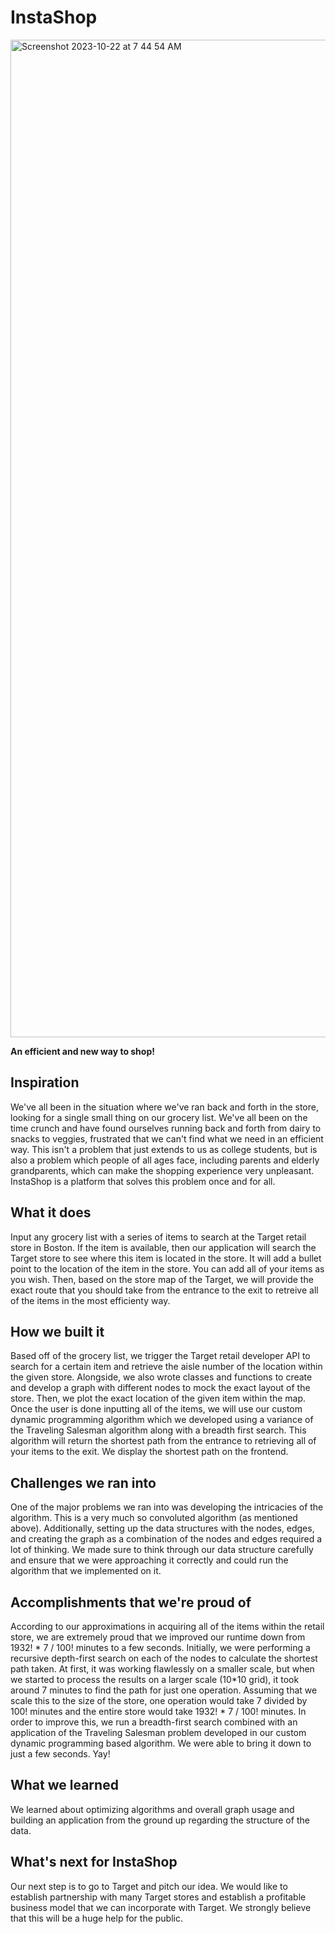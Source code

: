 # InstaShop
<img width="1596" alt="Screenshot 2023-10-22 at 7 44 54 AM" src="https://github.com/AnshulShirude/InstaShop/assets/34725764/3c49e7b7-f6fd-4718-9d39-cc630a42328e">

**An efficient and new way to shop!**

## Inspiration
We've all been in the situation where we've ran back and forth in the store, looking for a single small thing on our grocery list. We've all been on the time crunch and have found ourselves running back and forth from dairy to snacks to veggies, frustrated that we can't find what we need in an efficient way. This isn't a problem that just extends to us as college students, but is also a problem which people of all ages face, including parents and elderly grandparents, which can make the shopping experience very unpleasant. InstaShop is a platform that solves this problem once and for all.

## What it does
Input any grocery list with a series of items to search at the Target retail store in Boston. If the item is available, then our application will search the Target store to see where this item is located in the store. It will add a bullet point to the location of the item in the store. You can add all of your items as you wish. Then, based on the store map of the Target, we will provide the exact route that you should take from the entrance to the exit to retreive all of the items in the most efficienty way.

## How we built it
Based off of the grocery list, we trigger the Target retail developer API to search for a certain item and retrieve the aisle number of the location within the given store. Alongside, we also wrote classes and functions to create and develop a graph with different nodes to mock the exact layout of the store. Then, we plot the exact location of the given item within the map. Once the user is done inputting all of the items, we will use our custom dynamic programming algorithm which we developed using a variance of the Traveling Salesman algorithm along with a breadth first search. This algorithm will return the shortest path from the entrance to retrieving all of your items to the exit. We display the shortest path on the frontend.

## Challenges we ran into
One of the major problems we ran into was developing the intricacies of the algorithm. This is a very much so convoluted algorithm (as mentioned above). Additionally, setting up the data structures with the nodes, edges, and creating the graph as a combination of the nodes and edges required a lot of thinking. We made sure to think through our data structure carefully and ensure that we were approaching it correctly and could run the algorithm that we implemented on it.

## Accomplishments that we're proud of
According to our approximations in acquiring all of the items within the retail store, we are extremely proud that we improved our runtime down from 1932! * 7 / 100! minutes to a few seconds. Initially, we were performing a recursive depth-first search on each of the nodes to calculate the shortest path taken. At first, it was working flawlessly on a smaller scale, but when we started to process the results on a larger scale (10*10 grid), it took around 7 minutes to find the path for just one operation. Assuming that we scale this to the size of the store, one operation would take 7 divided by 100! minutes and the entire store would take 1932! * 7 / 100! minutes. In order to improve this, we run a breadth-first search combined with an application of the Traveling Salesman problem developed in our custom dynamic programming based algorithm. We were able to bring it down to just a few seconds. Yay!

## What we learned
We learned about optimizing algorithms and overall graph usage and building an application from the ground up regarding the structure of the data.

## What's next for InstaShop
Our next step is to go to Target and pitch our idea. We would like to establish partnership with many Target stores and establish a profitable business model that we can incorporate with Target. We strongly believe that this will be a huge help for the public.
